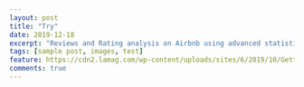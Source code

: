 ```yaml
---
layout: post
title: "Try"
date: 2019-12-18
excerpt: "Reviews and Rating analysis on Airbnb using advanced statistical modeling: R"
tags: [sample post, images, test]
feature: https://cdn2.lamag.com/wp-content/uploads/sites/6/2019/10/GettyImages-1158411199.jpg
comments: true
---
```


